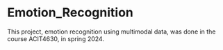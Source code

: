 # Emotion_Recognition
This project, emotion recognition using multimodal data, was done in the course ACIT4630, in spring 2024. 
